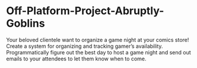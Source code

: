 # Off-Platform-Project-Abruptly-Goblins

Your beloved clientele want to organize a game night at your comics store! Create a system for organizing and tracking gamer’s availability. Programmatically figure out the best day to host a game night and send out emails to your attendees to let them know when to come. 

